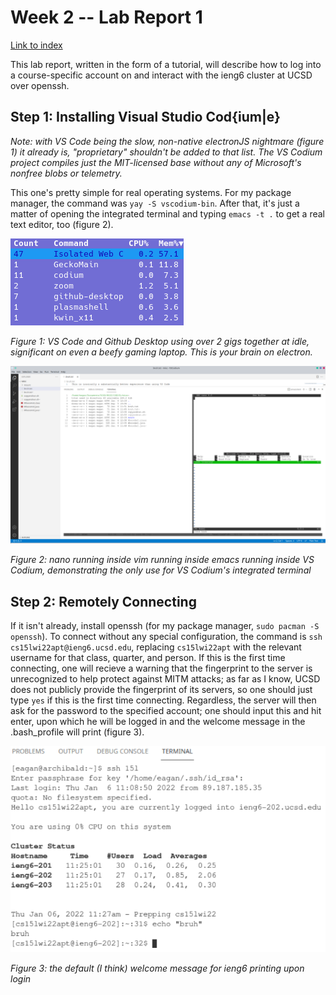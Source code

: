 # Week 2 -- Lab Report 1

[Link to index](./index.html)

This lab report, written in the form of a tutorial, will describe how to log into a course-specific account on and interact with the ieng6 cluster at UCSD over openssh.

## Step 1: Installing Visual Studio Cod{ium|e}

*Note: with VS Code being the slow, non-native electronJS nightmare (figure 1) it already is, "proprietary" shouldn't be added to that list. The VS Codium project compiles just the MIT-licensed base without any of Microsoft's nonfree blobs or telemetry.*

This one's pretty simple for real operating systems. For my package manager, the command was `yay -S vscodium-bin`. After that, it's just a matter of opening the integrated terminal and typing `emacs -t .` to get a real text editor, too (figure 2).

![Bruh](./resources.png)

*Figure 1: VS Code and Github Desktop using over 2 gigs together at idle, significant on even a beefy gaming laptop. This is your brain on electron.*

![Nested editors](./nested-editors.png)

*Figure 2: nano running inside vim running inside emacs running inside VS Codium, demonstrating the only use for VS Codium's integrated terminal*

## Step 2: Remotely Connecting

If it isn't already, install openssh (for my package manager, `sudo pacman -S openssh`). To connect without any special configuration, the command is `ssh cs15lwi22apt@ieng6.ucsd.edu`, replacing `cs15lwi22apt` with the relevant username for that class, quarter, and person. If this is the first time connecting, one will recieve a warning that the fingerprint to the server is unrecognized to help protect against MITM attacks; as far as I know, UCSD does not publicly provide the fingerprint of its servers, so one should just type `yes` if this is the first time connecting. Regardless, the server will then ask for the password to the specified account; one should input this and hit enter, upon which he will be logged in and the welcome message in the .bash_profile will print (figure 3).

![Logging in over ssh](./logging-in.png)

*Figure 3: the default (I think) welcome message for ieng6 printing upon login*


